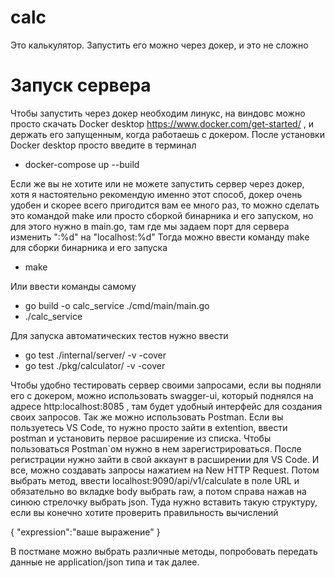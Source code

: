 # calc
Это калькулятор. Запустить его можно через докер, и это не сложно
# Запуск сервера
Чтобы запустить через докер необходим линукс, на виндовс можно просто скачать Docker desktop https://www.docker.com/get-started/ , и держать его запущенным, когда работаешь с докером. После установки Docker desktop просто введите в терминал 
- docker-compose up --build

Если же вы не хотите или не можете запустить сервер через докер, хотя я настоятельно рекомендую именно этот способ, докер очень удобен и скорее всего пригодится вам ее много раз, то можно сделать это командой make или просто сборкой бинарника и его запуском, но для этого нужно в main.go, там где мы задаем порт для сервера изменить ":%d" на "localhost:%d"
Тогда можно ввести команду make для сборки бинарника и его запуска
- make 

Или ввести команды самому 
- go build -o calc_service ./cmd/main/main.go
- ./calc_service

Для запуска автоматических тестов нужно ввести 
- go test ./internal/server/ -v -cover
- go test ./pkg/calculator/ -v -cover

Чтобы удобно тестировать сервер своими запросами, если вы подняли его с докером, можно использовать swagger-ui, который поднялся на адресе http:localhost:8085 , там будет удобный интерфейс для создания своих запросов. 
Так же можно использовать Postman. Если вы пользуетесь VS Code, то нужно просто зайти в extention, ввести postman и установить первое расширение из списка. Чтобы пользоваться Postman`ом нужно в нем зарегистрироваться. После регистрации нужно зайти в свой аккаунт в расширении для VS Code. И все, можно создавать запросы нажатием на New HTTP Request. Потом выбрать метод, ввести localhost:9090/api/v1/calculate в поле URL и обязательно во вкладке body выбрать raw, а потом справа нажав на синюю стрелочку выбрать json. Туда нужно вставить такую структуру, если вы конечно хотите проверить правильность вычислений

{
    "expression":"ваше выражение"
}

В постмане можно выбрать различные методы, попробовать передать данные не application/json типа и так далее.






